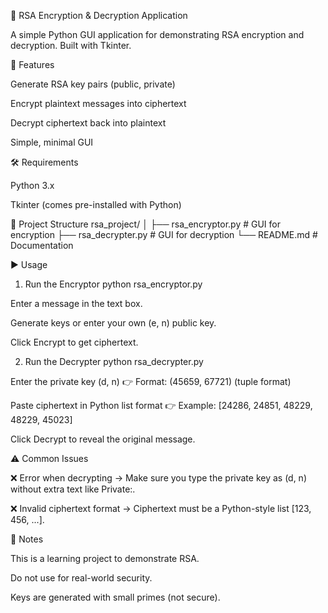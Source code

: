 🔐 RSA Encryption & Decryption Application

A simple Python GUI application for demonstrating RSA encryption and decryption.
Built with Tkinter.

🚀 Features

Generate RSA key pairs (public, private)

Encrypt plaintext messages into ciphertext

Decrypt ciphertext back into plaintext

Simple, minimal GUI

🛠 Requirements

Python 3.x

Tkinter (comes pre-installed with Python)

📂 Project Structure
rsa_project/
│
├── rsa_encryptor.py   # GUI for encryption
├── rsa_decrypter.py   # GUI for decryption
└── README.md          # Documentation

▶️ Usage
1. Run the Encryptor
python rsa_encryptor.py


Enter a message in the text box.

Generate keys or enter your own (e, n) public key.

Click Encrypt to get ciphertext.

2. Run the Decrypter
python rsa_decrypter.py


Enter the private key (d, n)
👉 Format: (45659, 67721) (tuple format)

Paste ciphertext in Python list format
👉 Example: [24286, 24851, 48229, 48229, 45023]

Click Decrypt to reveal the original message.

⚠️ Common Issues

❌ Error when decrypting → Make sure you type the private key as (d, n) without extra text like Private:.

❌ Invalid ciphertext format → Ciphertext must be a Python-style list [123, 456, ...].


📘 Notes

This is a learning project to demonstrate RSA.

Do not use for real-world security.

Keys are generated with small primes (not secure).
